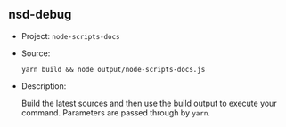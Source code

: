 ## nsd-debug

-   Project: `node-scripts-docs`
-   Source:

    ```shell
    yarn build && node output/node-scripts-docs.js
    ```

-   Description:

    Build the latest sources and then use the build output to execute your command. Parameters are passed through by `yarn`.
